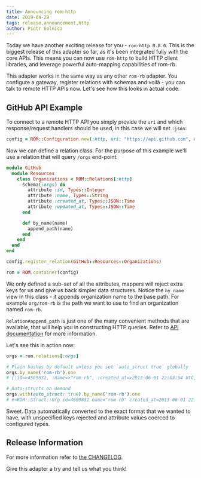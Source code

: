 ```yaml
---
title: Announcing rom-http
date: 2019-04-29
tags: release,announcement,http
author: Piotr Solnica
---
```


Today we have another exciting release for you - `rom-http 0.8.0`. This is the biggest release of this adapter so far, as it's been integrated fully with the core APIs. This means you can now use `rom-http` to build HTTP client libraries, and leverage powerful auto-mapping capabilities of rom-rb.

This adapter works in the same way as any other `rom-rb` adapter. You configure a gateway, register relations with schemas and voilà - you can talk to remote HTTP APIs now. Let's see how this looks in actual code.

## GitHub API Example

To connect to a remote HTTP API you simply provide the `uri` and which response/request handlers should be used, in this case we will set `:json`:

``` ruby
config = ROM::Configuration.new(:http, uri: "https://api.github.com", handlers: :json)
```

Now we can define a relation class. For the purpose of this example we'll use a relation that will query `/orgs` end-point:

``` ruby
module GitHub
  module Resources
    class Organizations < ROM::Relations[:http]
      schema(:orgs) do
        attribute :id, Types::Integer
        attribute :name, Types::String
        attribute :created_at, Types::JSON::Time
        attribute :updated_at, Types::JSON::Time
      end

      def by_name(name)
        append_path(name)
      end
    end
  end
end

config.register_relation(GitHub::Resources::Organizations)

rom = ROM.container(config)
```

We only defined a sub-set of all the attributes, mappers will reject extra keys for us and give us back simpler data structures. Notice the `by_name` view in this class - it appends organization name to the base path. For example `org/rom-rb` is the path we want to use to find an organization named `rom-rb`.

`Relation#append_path` is just one of the many convenient methods that are available, that will help you in constructing HTTP queries. Refer to [API documentation](https://api.rom-rb.org/rom-http/ROM/HTTP/Dataset.html) for more information.

Let's see this in action now:

``` ruby
orgs = rom.relations[:orgs]

# Plain hashes by default unless you set `auto_struct true` globally
orgs.by_name('rom-rb').one
# {:id=>4589832, :name=>"rom-rb", :created_at=>2013-06-01 22:03:54 UTC, :updated_at=>2019-04-03 14:36:48 UTC}

# Auto-structs on demand
orgs.with(auto_struct: true).by_name('rom-rb').one
# #<ROM::Struct::Org id=4589832 name="rom-rb" created_at=2013-06-01 22:03:54 UTC updated_at=2019-04-03 14:36:48 UTC>
```

Sweet. Data automatically converted to the exact format that we wanted to have, with unspecified keys rejected and attribute values coerced to configured types.

## Release Information

For more information refer to [the CHANGELOG](https://github.com/taqtiqa/ramets-http/blob/main/CHANGELOG.md#v080-2019-04-29).

Give this adapter a try and tell us what you think!
